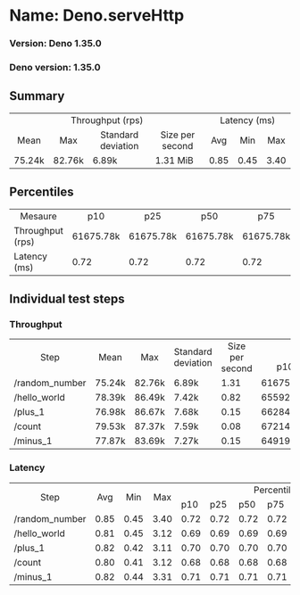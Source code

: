# Name: Deno.serveHttp 
  
  ### Version: Deno 1.35.0
  ### Deno version: 1.35.0

## Summary
<table>
<tr>
    <td align="center" colspan="4">Throughput (rps)</td>
    <td align="center" colspan="3">Latency (ms)</td>
</tr>
<tr>
    <td align="center">Mean</td>
    <td align="center">Max</td>
    <td align="center">Standard deviation</td>
    <td align="center">Size per second</td>
    <td align="center">Avg</td>
    <td align="center">Min</td>
    <td align="center">Max</td>
</tr>
<tr>
    <td>75.24k</td>
    <td>82.76k</td>
    <td>6.89k</td>
    <td>1.31 MiB</td>
    <td>0.85</td>
    <td>0.45</td>
    <td>3.40</td>
</tr>
</table>

## Percentiles

<table>
<tr>
  <td align="center">Mesaure</td>
  <td align="center">p10</td>
  <td align="center">p25</td>
  <td align="center">p50</td>
  <td align="center">p75</td>
  <td align="center">p90</td>
  <td align="center">p95</td>
  <td align="center">p99</td>
</tr>
<tr>
  <td>Throughput (rps)</td>
  <td>61675.78k</td>
  <td>61675.78k</td>
  <td>61675.78k</td>
  <td>61675.78k</td>
  <td>81856.82k</td>
  <td>82757.67k</td>
  <td>82757.67k</td>
</tr>
<tr>
  <td>Latency (ms)</td>
  <td>0.72</td>
  <td>0.72</td>
  <td>0.72</td>
  <td>0.72</td>
  <td>1.05</td>
  <td>1.18</td>
  <td>1.78</td>
</tr>
</table>

## Individual test steps

### Throughput

<table>
<tr>
  <td align="center" rowspan="2">Step</td>
  <td align="center" rowspan="2">Mean</td>
  <td align="center" rowspan="2">Max</td>
  <td align="center" rowspan="2">Standard deviation</td>
  <td align="center" rowspan="2">Size per second</td>
  <td align="center" colspan="7">Percentiles</td>
</tr>
<tr>
  <!-- still Step -->
  <!-- still Mean -->
  <!-- still Max -->
  <!-- still Standard deviation -->
  <!-- still Size per second -->
  <td align="center">p10</td>
  <td align="center">p25</td>
  <td align="center">p50</td>
  <td align="center">p75</td>
  <td align="center">p90</td>
  <td align="center">p95</td>
  <td align="center">p99</td>
</tr>
<tr>
  <td>/random_number</td>
  <td>75.24k</td>
  <td>82.76k</td>
  <td>6.89k</td>
  <td>1.31</td>
  <td>61675.78k</td>
  <td>61675.78k</td>
  <td>61675.78k</td>
  <td>61675.78k</td>
  <td>81856.82k</td>
  <td>82757.67k</td>
  <td>82757.67k</td>
</tr><tr>
  <td>/hello_world</td>
  <td>78.39k</td>
  <td>86.49k</td>
  <td>7.42k</td>
  <td>0.82</td>
  <td>65592.04k</td>
  <td>65592.04k</td>
  <td>65592.04k</td>
  <td>65592.04k</td>
  <td>85578.73k</td>
  <td>86485.91k</td>
  <td>86485.91k</td>
</tr><tr>
  <td>/plus_1</td>
  <td>76.98k</td>
  <td>86.67k</td>
  <td>7.68k</td>
  <td>0.15</td>
  <td>66284.91k</td>
  <td>66284.91k</td>
  <td>66284.91k</td>
  <td>66284.91k</td>
  <td>83791.95k</td>
  <td>86665.26k</td>
  <td>86665.26k</td>
</tr><tr>
  <td>/count</td>
  <td>79.53k</td>
  <td>87.37k</td>
  <td>7.59k</td>
  <td>0.08</td>
  <td>67214.89k</td>
  <td>67214.89k</td>
  <td>67214.89k</td>
  <td>67214.89k</td>
  <td>86531.48k</td>
  <td>87369.73k</td>
  <td>87369.73k</td>
</tr><tr>
  <td>/minus_1</td>
  <td>77.87k</td>
  <td>83.69k</td>
  <td>7.27k</td>
  <td>0.15</td>
  <td>64919.38k</td>
  <td>64919.38k</td>
  <td>64919.38k</td>
  <td>64919.38k</td>
  <td>83488.52k</td>
  <td>83685.43k</td>
  <td>83685.43k</td>
</tr></table>

### Latency

<table>
<tr>
  <td align="center" rowspan="2">Step</td>
  <td align="center" rowspan="2">Avg</td>
  <td align="center" rowspan="2">Min</td>
  <td align="center" rowspan="2">Max</td>
  <td align="center" colspan="7">Percentiles</td>
</tr>
<tr>
  <!-- still Avg -->
  <!-- still Min -->
  <!-- still Max -->
  <td>p10</td>
  <td>p25</td>
  <td>p50</td>
  <td>p75</td>
  <td>p90</td>
  <td>p95</td>
  <td>p99</td>
</tr>
<tr>
  <td>/random_number</td>
  <td>0.85</td>
  <td>0.45</td>
  <td>3.40</td>
  <td>0.72</td>
  <td>0.72</td>
  <td>0.72</td>
  <td>0.72</td>
  <td>1.05</td>
  <td>1.18</td>
  <td>1.78</td>
</tr><tr>
  <td>/hello_world</td>
  <td>0.81</td>
  <td>0.45</td>
  <td>3.12</td>
  <td>0.69</td>
  <td>0.69</td>
  <td>0.69</td>
  <td>0.69</td>
  <td>0.99</td>
  <td>1.13</td>
  <td>1.77</td>
</tr><tr>
  <td>/plus_1</td>
  <td>0.82</td>
  <td>0.42</td>
  <td>3.11</td>
  <td>0.70</td>
  <td>0.70</td>
  <td>0.70</td>
  <td>0.70</td>
  <td>1.02</td>
  <td>1.14</td>
  <td>1.59</td>
</tr><tr>
  <td>/count</td>
  <td>0.80</td>
  <td>0.41</td>
  <td>3.12</td>
  <td>0.68</td>
  <td>0.68</td>
  <td>0.68</td>
  <td>0.68</td>
  <td>0.99</td>
  <td>1.14</td>
  <td>1.63</td>
</tr><tr>
  <td>/minus_1</td>
  <td>0.82</td>
  <td>0.44</td>
  <td>3.31</td>
  <td>0.71</td>
  <td>0.71</td>
  <td>0.71</td>
  <td>0.71</td>
  <td>1.02</td>
  <td>1.20</td>
  <td>1.68</td>
</tr></table>